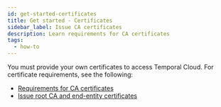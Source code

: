 ```yaml
---
id: get-started-certificates
title: Get started - Certificates
sidebar_label: Issue CA certificates
description: Learn requirements for CA certificates
tags:
  - how-to
---
```


You must provide your own certificates to access Temporal Cloud.
For certificate requirements, see the following:

- [Requirements for CA certificates](/cloud/how-to-manage-certificates-in-temporal-cloud#certificate-requirements)
- [Issue root CA and end-entity certificates](/cloud/how-to-manage-certificates-in-temporal-cloud#issue-certificates)
